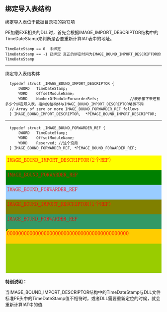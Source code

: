 绑定导入表结构
---

绑定导入表位于数据目录项的第12项
									
PE加载EXE相关的DLL时，首先会根据IMAGE_IMPORT_DESCRIPTOR结构中的TimeDateStamp来判断是否要重新计算IAT表中的地址。										
											
	TimeDateStamp == 0  未绑定																
	TimeDateStamp == -1 已绑定 真正的绑定时间为IMAGE_BOUND_IMPORT_DESCRIPTOR的TimeDateStamp										


----
绑定导入表结构体

      typedef struct _IMAGE_BOUND_IMPORT_DESCRIPTOR {							
          DWORD   TimeDateStamp;							
          WORD    OffsetModuleName;							
          WORD    NumberOfModuleForwarderRefs;				//表示接下来还有多少个绑定导入表，指向的结构体与IMAGE_BOUND_IMPORT_DESCRIPTOR略微不同			
      // Array of zero or more IMAGE_BOUND_FORWARDER_REF follows							
      } IMAGE_BOUND_IMPORT_DESCRIPTOR,  *PIMAGE_BOUND_IMPORT_DESCRIPTOR;							

---

      typedef struct _IMAGE_BOUND_FORWARDER_REF {							
          DWORD   TimeDateStamp;							
          WORD    OffsetModuleName;							
          WORD    Reserved;	//这个没用						
      } IMAGE_BOUND_FORWARDER_REF, *PIMAGE_BOUND_FORWARDER_REF;							
							
![](https://raw.githubusercontent.com/Whitebird0/tuchuang/main/QQ%E6%88%AA%E5%9B%BE20220211150557.png)

**特别说明：**										
	
当IMAGE_BOUND_IMPORT_DESCRIPTOR结构中的TimeDateStamp与DLL文件标准PE头中的TimeDateStamp值不相符时，或者DLL需要重新定位的时候，就会重新计算IAT中的值.										

